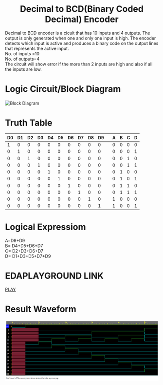 <h1 align="center"><b>Decimal to BCD(Binary Coded Decimal) Encoder</b></h1>

Decimal to BCD encoder is a cicuit that has 10 inputs and 4 outputs. The output is only generated when one and only one input is high. The encoder detects which input is active and produces a binary code on the output lines that represents the active input.<br/>
No. of inputs =10 <br/>
No. of outputs=4 <br/>
The circuit will show error if the more than 2 inputs are high and also if all the inputs are low.

# Logic Circuit/Block Diagram
<img src="EncDBCD.jpg" alt="Block Diagram" align="center" style="height: 350px; width: 500px" />

# Truth Table 
|D0|D1|D2|D3|D4|D5|D6|D7|D8|D9|  |A|B|C|D|
|--|--|--|--|--|--|--|--|--|--|--|-|-|-|-|
|1|0|0|0|0|0|0|0|0|0|  |0|0|0|0|
|0|1|0|0|0|0|0|0|0|0|  |0|0|0|1|
|0|0|1|0|0|0|0|0|0|0|  |0|0|1|0|
|0|0|0|1|0|0|0|0|0|0|  |0|0|1|1|
|0|0|0|0|1|0|0|0|0|0|  |0|1|0|0|
|0|0|0|0|0|1|0|0|0|0|  |0|1|0|1|
|0|0|0|0|0|0|1|0|0|0|  |0|1|1|0|
|0|0|0|0|0|0|0|1|0|0|  |0|1|1|1|
|0|0|0|0|0|0|0|0|1|0|  |1|0|0|0|
|0|0|0|0|0|0|0|0|0|1|  |1|0|0|1|

# Logical Expressiom
A=D8+D9<br/>
B= D4+D5+D6+D7<br/>
C= D2+D3+D6+D7<br/>
D= D1+D3+D5+D7+D9<br/>

# EDAPLAYGROUND LINK
[PLAY](https://www.edaplayground.com/x/RbCK)

# Result Waveform 
<img src="EP_WAVE_DBCD.png" alt="Waveform" style="height: 200px; width: fill"/>

